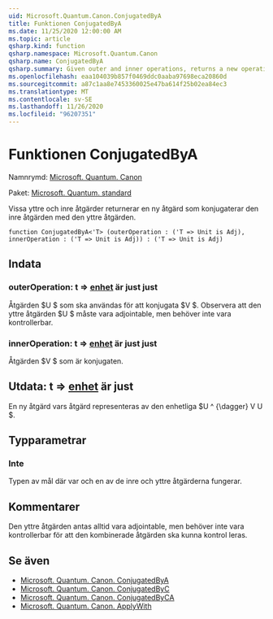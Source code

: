 ```yaml
---
uid: Microsoft.Quantum.Canon.ConjugatedByA
title: Funktionen ConjugatedByA
ms.date: 11/25/2020 12:00:00 AM
ms.topic: article
qsharp.kind: function
qsharp.namespace: Microsoft.Quantum.Canon
qsharp.name: ConjugatedByA
qsharp.summary: Given outer and inner operations, returns a new operation that conjugates the inner operation by the outer operation.
ms.openlocfilehash: eaa104039b857f0469ddc0aaba97698eca20860d
ms.sourcegitcommit: a87c1aa8e7453360025e47ba614f25b02ea84ec3
ms.translationtype: MT
ms.contentlocale: sv-SE
ms.lasthandoff: 11/26/2020
ms.locfileid: "96207351"
---
```

# <a name="conjugatedbya-function"></a>Funktionen ConjugatedByA

Namnrymd: [Microsoft. Quantum. Canon](xref:Microsoft.Quantum.Canon)

Paket: [Microsoft. Quantum. standard](https://nuget.org/packages/Microsoft.Quantum.Standard)


Vissa yttre och inre åtgärder returnerar en ny åtgärd som konjugaterar den inre åtgärden med den yttre åtgärden.

```qsharp
function ConjugatedByA<'T> (outerOperation : ('T => Unit is Adj), innerOperation : ('T => Unit is Adj)) : ('T => Unit is Adj)
```


## <a name="input"></a>Indata

### <a name="outeroperation--t--unit--is-adj"></a>outerOperation: t => [enhet](xref:microsoft.quantum.lang-ref.unit)  är just just

Åtgärden $U $ som ska användas för att konjugata $V $. Observera att den yttre åtgärden $U $ måste vara adjointable, men behöver inte vara kontrollerbar.


### <a name="inneroperation--t--unit--is-adj"></a>innerOperation: t => [enhet](xref:microsoft.quantum.lang-ref.unit)  är just just

Åtgärden $V $ som är konjugaten.



## <a name="output--t--unit--is-adj"></a>Utdata: t => [enhet](xref:microsoft.quantum.lang-ref.unit)  är just

En ny åtgärd vars åtgärd representeras av den enhetliga $U ^ {\dagger} V U $.

## <a name="type-parameters"></a>Typparametrar

### <a name="t"></a>Inte

Typen av mål där var och en av de inre och yttre åtgärderna fungerar.

## <a name="remarks"></a>Kommentarer

Den yttre åtgärden antas alltid vara adjointable, men behöver inte vara kontrollerbar för att den kombinerade åtgärden ska kunna kontrol leras.

## <a name="see-also"></a>Se även

- [Microsoft. Quantum. Canon. ConjugatedByA](xref:Microsoft.Quantum.Canon.ConjugatedByA)
- [Microsoft. Quantum. Canon. ConjugatedByC](xref:Microsoft.Quantum.Canon.ConjugatedByC)
- [Microsoft. Quantum. Canon. ConjugatedByCA](xref:Microsoft.Quantum.Canon.ConjugatedByCA)
- [Microsoft. Quantum. Canon. ApplyWith](xref:Microsoft.Quantum.Canon.ApplyWith)
